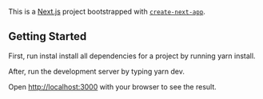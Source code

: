 This is a [Next.js](https://nextjs.org/) project bootstrapped with [`create-next-app`](https://github.com/vercel/next.js/tree/canary/packages/create-next-app).

## Getting Started

First, run instal install all dependencies for a project by running yarn install.

After, run the development server by typing yarn dev.

Open [http://localhost:3000](http://localhost:3000) with your browser to see the result.
